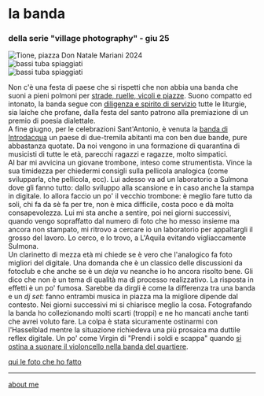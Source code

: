 # la banda  
### della serie "village photography" - giu 25  

![](https://i.postimg.cc/s2sQQtcZ/temp-Imaget3wgrx.avif "Tione, piazza Don Natale Mariani 2024")  
![](https://i.postimg.cc/vZHRV6Ns/20230820-110025.jpg "bassi tuba spiaggiati")   
![](https://i.postimg.cc/6pHkL5kG/2023-08-20-02-17-49.jpg "bassi tuba spiaggiati")  

Non c'è una festa di paese che si rispetti che non abbia una banda che suoni a pieni polmoni per [strade, ruelle, vicoli e piazze](https://youtu.be/HNtNyz25Cbs?feature=shared).  Suono compatto ed intonato, la banda segue con [diligenza e spirito di servizio](https://youtu.be/bhCc3lfvxbw?feature=shared) tutte le liturgie, sia laiche che profane, dalla festa del santo patrono alla premiazione di un premio di poesia dialettale.  
A fine giugno, per le celebrazioni Sant'Antonio, è venuta la [banda di Introdacqua](https://www.flickr.com/gp/cacioman/c87z94905H) un paese di due-tremila abitanti ma con ben due bande, pure abbastanza quotate. Da noi vengono in una formazione di quarantina di musicisti di tutte le età, parecchi ragazzi e ragazze, molto simpatici.   
Al bar mi avvicina un giovane trombone, inteso come strumentista. Vince la sua timidezza per chiedermi consigli sulla pellicola analogica (come svilupparla, che pellicola, ecc). Lui adesso va ad un laboratorio a Sulmona dove gli fanno tutto: dallo sviluppo alla scansione e in caso anche la stampa in digitale. Io allora faccio un po' il vecchio trombone: è meglio fare tutto da soli, chi fa da sè fa per tre, non è mica difficile, costa poco e dà molta consapevolezza. Lui mi sta anche a sentire, poi nei giorni successivi, quando vengo sopraffatto dal numero di foto che ho messo insieme ma ancora non stampato, mi ritrovo a cercare io un laboratorio per appaltargli il grosso del lavoro. Lo cerco, e lo trovo, a L'Aquila evitando vigliaccamente Sulmona.  
Un clarinetto di mezza età mi chiede se è vero che l'analogico fa foto migliori del digitale. Una domanda che è un classico delle discussioni da fotoclub e che anche se è un *deja vu* neanche io ho ancora risolto bene. Gli dico che non è un tema di qualità ma di processo realizzativo. La risposta in effetti è un po' fumosa. Sarebbe da dirgli è come la differenza tra una banda e un *dj set*: fanno entrambi musica in piazza ma la migliore dipende dal contesto. Nei giorni successivi mi si chiarisce meglio la cosa. Fotografando la banda ho collezionando molti scarti (troppi) e ne ho mancati anche tanti che avrei voluto fare. La colpa è stata sicuramente ostinarmi con l'Hasselblad mentre la situazione richiedeva una più prosaica ma duttile reflex digitale. Un po' come Virgin di "Prendi i soldi e scappa" quando [si ostina a suonare il violoncello nella banda del quartiere](https://youtu.be/QNGBvW36Nt8?feature=shared&t=72). 
  
[qui le foto che ho fatto](https://www.flickr.com/gp/cacioman/c87z94905H) 

---  
[about me](https://about.me/cacioman) 

